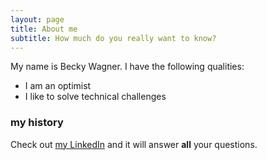 ```yaml
---
layout: page
title: About me
subtitle: How much do you really want to know?
---
```


My name is Becky Wagner. I have the following qualities:

- I am an optimist
- I like to solve technical challenges

### my history

Check out [my LinkedIn](https://www.linkedin.com/in/bec-wagner/) and it will answer **all** your questions.
